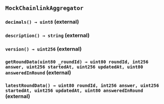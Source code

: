 ## `MockChainlinkAggregator`






### `decimals() → uint8` (external)





### `description() → string` (external)





### `version() → uint256` (external)





### `getRoundData(uint80 _roundId) → uint80 roundId, int256 answer, uint256 startedAt, uint256 updatedAt, uint80 answeredInRound` (external)





### `latestRoundData() → uint80 roundId, int256 answer, uint256 startedAt, uint256 updatedAt, uint80 answeredInRound` (external)








